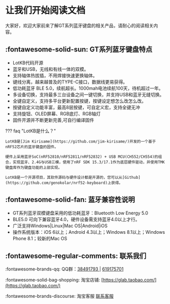 
让我们开始阅读文档
=====================

大家好，欢迎大家前来了解GT系列蓝牙键盘的相关产品，请耐心的阅读相关内容。

:fontawesome-solid-sun: GT系列蓝牙键盘特点
------------

- LotKB代码开源
- 蓝牙和USB，无线和有线一体的双模。
- 支持轴体热拔插，不用焊接快速更换轴体。
- 键线分离，越来越普及的TYPE-C接口，数据线更易获得。
- 低功耗蓝牙 BLE 5.0，续航超长。1000mah电池续航100天，待机超过一年。
- 多设备切换，支持最多三台设备之间一键切换，并支持USB和蓝牙无缝切换。
- 全键自定义，支持多平台更新配置按键，按键设定想怎么改怎么改。
- 按键自定义功能丰富，最高8层按键，可自定义宏，支持全键无冲
- 支持旋钮、OLED屏幕、RGB底灯、RGB轴灯
- 固件开源并不断更新完善,可自行编译固件

??? faq "LotKB是什么？"

    LotKB是[Jim Kirisame](https://github.com/jim-kirisame/)开发的一个基于nRF52芯片的蓝牙键盘的固件。

    硬件上采用蓝牙SoC(nRF52810/nRF52811/nRF52832) + USB MCU(CH552/CH554)的组合，实现蓝牙、2.4G与USB三模，使用了nRF SDK 15.3/17.1作为底层硬件驱动，并使用TMK键盘库作为键盘功能的上部实现。

    LotKB是一个开源项目，其软件源码与硬件设计都是开源的，您可以从[Github](https://github.com/genokolar/nrf52-keyboard)上获得。

:fontawesome-solid-fan: 蓝牙兼容性说明
-----

- GT系列蓝牙双模键盘采用的低功耗蓝牙：Bluetooth Low Energy 5.0
- BLE5.0 可向下兼容蓝牙4.0，硬件设备需支持蓝牙4.0以上才行。
- 广泛支持Windows|Linux|Mac OS|Android|iOS
- 操作系统版本：iOS 6以上；Android 4.3以上；Windows 8.1以上；Windows Phone 8.1；较新的Mac OS


:fontawesome-regular-comments: <span id="联系我们">联系我们</span>
----------------

:fontawesome-brands-qq: QQ群：[38491793 ](https://jq.qq.com/?_wv=1027&k=wO76pWWU) | [619175701 ](https://jq.qq.com/?_wv=1027&k=PErENtHj)

:fontawesome-solid-bag-shopping: 淘宝店铺: [https://glab.taobao.com/](https://glab.taobao.com/)

:fontawesome-brands-discourse: 淘宝客服 [联系客服](https://amos.alicdn.com/getcid.aw?site=cntaobao&uid=genokolar:售前)